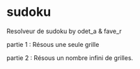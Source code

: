 sudoku
======

Resolveur de sudoku by odet_a & fave_r

partie 1 : Résous une seule grille

partie 2 : Résous un nombre infini de grilles.
